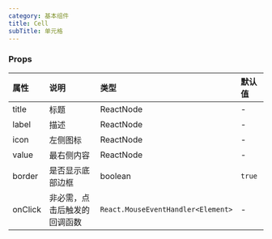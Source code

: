 ```yaml
---
category: 基本组件
title: Cell
subTitle: 单元格
---
```


### Props

| 属性 | 说明 | 类型 | 默认值 |
| :-  | :- | :- | :- |
| title | 标题 | ReactNode | - |
| label | 描述 | ReactNode | - |
| icon | 左侧图标 | ReactNode | - |
| value | 最右侧内容 | ReactNode | - |
| border | 是否显示底部边框 | boolean | `true` |
| onClick |	非必需，点击后触发的回调函数 | `React.MouseEventHandler<Element>` | - |
